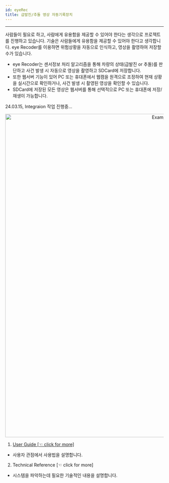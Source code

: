 ```yaml
---
id: eyeRec
title: 급발진/추돌 영상 자동기록장치
---
```


---

사람들이 필요로 하고, 사람에게 유용함을 제공할 수 있어야 한다는 생각으로 프로젝트를 진행하고 있습니다. 기술은 사람들에게 유용함을 제공할 수 있어야 한다고 생각합니다. eye Recoder를 이용하면 위험상황을 자동으로 인식하고, 영상을 촬영하여 저장할 수가 있습니다.

* eye Recoder는 센서정보 처리 알고리즘을 통해 차량의 상태(급발진 or 추돌)를 판단하고 사건 발생 시 자동으로 영상을 촬영하고 SDCard에 저장합니다.
* 또한 웹서버 기능이 있어 PC 또는 휴대폰에서 웹캠을 원격으로 조정하여 현재 상황을 실시간으로 확인하거나, 사건 발생 시 촬영된 영상을 확인할 수 있습니다.
* SDCard에 저장된 모든 영상은 웹서버를 통해 선택적으로 PC 또는 휴대폰에 저장/재생이 가능합니다.

24.03.15, Integraion 작업 진행중...

<p align="center">
	<img
		src={require('/img/5_eyeRec/eyeRec_hw_config.png').default}
		alt="Example banner"
		width="1024"
	/>
</p>

1. [User Guide [☜ click for more]](./)
  * 사용자 관점에서 사용법을 설명합니다.
2. Technical Reference [☜ click for more]
  * 시스템을 파악하는데 필요한 기술적인 내용을 설명합니다.
